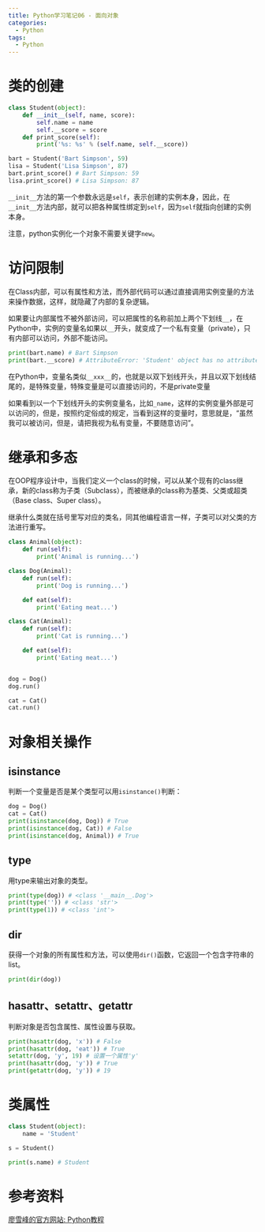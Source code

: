 ```yaml
---
title: Python学习笔记06 - 面向对象
categories:
  - Python
tags:
  - Python
---
```




# 类的创建

```python
class Student(object):
    def __init__(self, name, score):
        self.name = name
        self.__score = score
    def print_score(self):
        print('%s: %s' % (self.name, self.__score))

bart = Student('Bart Simpson', 59)
lisa = Student('Lisa Simpson', 87)
bart.print_score() # Bart Simpson: 59
lisa.print_score() # Lisa Simpson: 87
```

`__init__`方法的第一个参数永远是`self`，表示创建的实例本身，因此，在`__init__`方法内部，就可以把各种属性绑定到`self`，因为`self`就指向创建的实例本身。

注意，python实例化一个对象不需要关键字`new`。



# 访问限制

在Class内部，可以有属性和方法，而外部代码可以通过直接调用实例变量的方法来操作数据，这样，就隐藏了内部的复杂逻辑。

如果要让内部属性不被外部访问，可以把属性的名称前加上两个下划线`__`，在Python中，实例的变量名如果以`__`开头，就变成了一个私有变量（private），只有内部可以访问，外部不能访问。

```python
print(bart.name) # Bart Simpson
print(bart.__score) # AttributeError: 'Student' object has no attribute '__score'
```

在Python中，变量名类似`__xxx__`的，也就是以双下划线开头，并且以双下划线结尾的，是特殊变量，特殊变量是可以直接访问的，不是private变量

如果看到以一个下划线开头的实例变量名，比如`_name`，这样的实例变量外部是可以访问的，但是，按照约定俗成的规定，当看到这样的变量时，意思就是，“虽然我可以被访问，但是，请把我视为私有变量，不要随意访问”。



# 继承和多态

在OOP程序设计中，当我们定义一个class的时候，可以从某个现有的class继承，新的class称为子类（Subclass），而被继承的class称为基类、父类或超类（Base class、Super class）。

继承什么类就在括号里写对应的类名，同其他编程语言一样，子类可以对父类的方法进行重写。

```python
class Animal(object):
    def run(self):
        print('Animal is running...')

class Dog(Animal):
    def run(self):
        print('Dog is running...')

    def eat(self):
        print('Eating meat...')

class Cat(Animal):
    def run(self):
        print('Cat is running...')

    def eat(self):
        print('Eating meat...')


dog = Dog()
dog.run()

cat = Cat()
cat.run()
```





# 对象相关操作

## isinstance

判断一个变量是否是某个类型可以用`isinstance()`判断：

```python
dog = Dog()
cat = Cat()
print(isinstance(dog, Dog)) # True
print(isinstance(dog, Cat)) # False
print(isinstance(dog, Animal)) # True
```



## type

用type来输出对象的类型。

```python
print(type(dog)) # <class '__main__.Dog'>
print(type('')) # <class 'str'>
print(type(1)) # <class 'int'>
```



## dir

获得一个对象的所有属性和方法，可以使用`dir()`函数，它返回一个包含字符串的list。

```python
print(dir(dog))
```



## hasattr、setattr、getattr

判断对象是否包含属性、属性设置与获取。

```python
print(hasattr(dog, 'x')) # False
print(hasattr(dog, 'eat')) # True
setattr(dog, 'y', 19) # 设置一个属性'y'
print(hasattr(dog, 'y')) # True
print(getattr(dog, 'y')) # 19
```



# 类属性

```python
class Student(object):
    name = 'Student'

s = Student()

print(s.name) # Student
```









# 参考资料

[廖雪峰的官方网站: Python教程](https://www.liaoxuefeng.com/wiki/0014316089557264a6b348958f449949df42a6d3a2e542c000/00143186739713011a09b63dcbd42cc87f907a778b3ac73000) 


